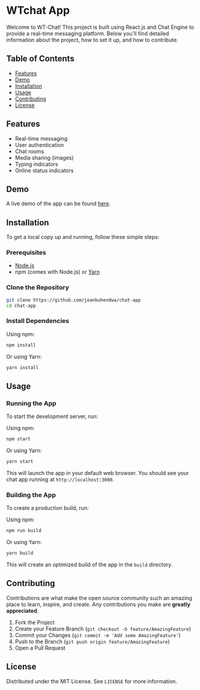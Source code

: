# WTchat App 

Welcome to WT-Chat! This project is built using React.js and Chat Engine to provide a real-time messaging platform. Below you'll find detailed information about the project, how to set it up, and how to contribute.

## Table of Contents

- [Features](#features)
- [Demo](#demo)
- [Installation](#installation)
- [Usage](#usage)
- [Contributing](#contributing)
- [License](#license)

## Features

- Real-time messaging
- User authentication
- Chat rooms
- Media sharing (images)
- Typing indicators
- Online status indicators

## Demo

A live demo of the app can be found [here](https://wtchat.netlify.app/).

## Installation

To get a local copy up and running, follow these simple steps:

### Prerequisites

- [Node.js](https://nodejs.org/en/download/)
- npm (comes with Node.js) or [Yarn](https://classic.yarnpkg.com/en/docs/install/)

### Clone the Repository

```bash
git clone https://github.com/jeanbuhendwa/chat-app
cd chat-app
```

### Install Dependencies

Using npm:

```bash
npm install
```

Or using Yarn:

```bash
yarn install
```

## Usage

### Running the App

To start the development server, run:

Using npm:

```bash
npm start
```

Or using Yarn:

```bash
yarn start
```

This will launch the app in your default web browser. You should see your chat app running at `http://localhost:3000`.

### Building the App

To create a production build, run:

Using npm:

```bash
npm run build
```

Or using Yarn:

```bash
yarn build
```

This will create an optimized build of the app in the `build` directory.

## Contributing

Contributions are what make the open source community such an amazing place to learn, inspire, and create. Any contributions you make are **greatly appreciated**.

1. Fork the Project
2. Create your Feature Branch (`git checkout -b feature/AmazingFeature`)
3. Commit your Changes (`git commit -m 'Add some AmazingFeature'`)
4. Push to the Branch (`git push origin feature/AmazingFeature`)
5. Open a Pull Request

## License

Distributed under the MIT License. See `LICENSE` for more information.
